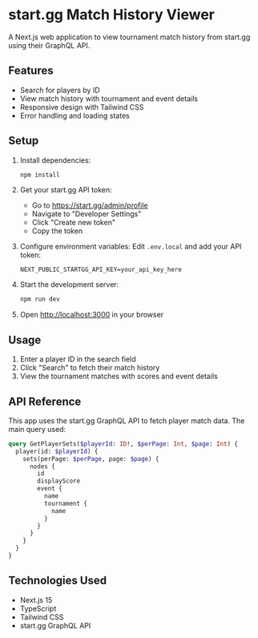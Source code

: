 # start.gg Match History Viewer

A Next.js web application to view tournament match history from start.gg using their GraphQL API.

## Features

- Search for players by ID
- View match history with tournament and event details
- Responsive design with Tailwind CSS
- Error handling and loading states

## Setup

1. Install dependencies:
   ```bash
   npm install
   ```

2. Get your start.gg API token:
   - Go to https://start.gg/admin/profile
   - Navigate to "Developer Settings"
   - Click "Create new token"
   - Copy the token

3. Configure environment variables:
   Edit `.env.local` and add your API token:
   ```
   NEXT_PUBLIC_STARTGG_API_KEY=your_api_key_here
   ```

4. Start the development server:
   ```bash
   npm run dev
   ```

5. Open [http://localhost:3000](http://localhost:3000) in your browser

## Usage

1. Enter a player ID in the search field
2. Click "Search" to fetch their match history
3. View the tournament matches with scores and event details

## API Reference

This app uses the start.gg GraphQL API to fetch player match data. The main query used:

```graphql
query GetPlayerSets($playerId: ID!, $perPage: Int, $page: Int) {
  player(id: $playerId) {
    sets(perPage: $perPage, page: $page) {
      nodes {
        id
        displayScore
        event {
          name
          tournament {
            name
          }
        }
      }
    }
  }
}
```

## Technologies Used

- Next.js 15
- TypeScript
- Tailwind CSS
- start.gg GraphQL API
